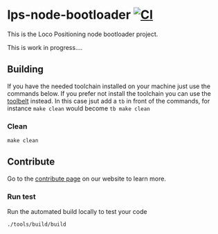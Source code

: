 # lps-node-bootloader [![CI](https://github.com/bitcraze/lps-node-bootloader/workflows/CI/badge.svg)](https://github.com/bitcraze/lps-node-bootloader/actions?query=workflow%3ACI)
This is the Loco Positioning node bootloader project.

This is work in progress....
 

## Building

If you have the needed toolchain installed on your machine just use the commands
below. If you prefer not install the toolchain you can use the 
[toolbelt](https://github.com/bitcraze/toolbelt) instead. 
In this case jsut add a ```tb``` in front of the commands, for instance 
```make clean``` would become ```tb make clean```

### Clean 

```make clean```

## Contribute
Go to the [contribute page](https://www.bitcraze.io/contribute/) on our website to learn more.

### Run test
Run the automated build locally to test your code

	./tools/build/build
